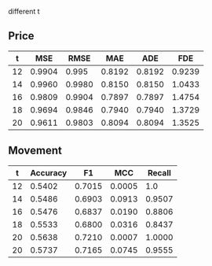 different t

## Price

| t    | MSE    | RMSE   | MAE    | ADE    | FDE    |
| ---- | ------ | ------ | ------ | ------ | ------ |
| 12   | 0.9904 | 0.995  | 0.8192 | 0.8192 | 0.9239 |
| 14   | 0.9960 | 0.9980 | 0.8150 | 0.8150 | 1.0433 |
| 16   | 0.9809 | 0.9904 | 0.7897 | 0.7897 | 1.4754 |
| 18   | 0.9694 | 0.9846 | 0.7940 | 0.7940 | 1.3729 |
| 20   | 0.9611 | 0.9803 | 0.8094 | 0.8094 | 1.3525 |

## Movement

| t | Accuracy   | F1         | MCC        | Recall     |
| ---- | ---- | ---- | ---- | ---- |
| 12 | 0.5402 | 0.7015 | 0.0005 | 1.0 |
| 14 | 0.5486 | 0.6903 | 0.0913 | 0.9507 |
| 16 | 0.5476 | 0.6837 | 0.0190 | 0.8806 |
| 18 | 0.5533 | 0.6800 | 0.0316 | 0.8437 |
| 20          | 0.5638     | 0.7210     |  0.0007    | 1.0000     |
| 20         | 0.5737     | 0.7165     |  0.0745    | 0.9555     |

